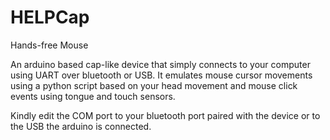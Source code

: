 # HELPCap
Hands-free Mouse

An arduino based cap-like device that simply connects to your computer using UART over
bluetooth or USB. It emulates mouse cursor movements using a python script based on your head
movement and mouse click events using tongue and touch sensors.

Kindly edit the COM port to your bluetooth port paired with the device or to the USB the arduino is connected.

